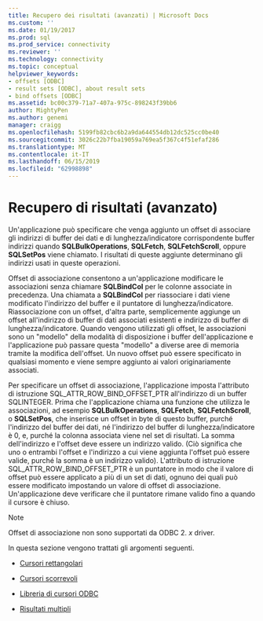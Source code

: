 ```yaml
---
title: Recupero dei risultati (avanzati) | Microsoft Docs
ms.custom: ''
ms.date: 01/19/2017
ms.prod: sql
ms.prod_service: connectivity
ms.reviewer: ''
ms.technology: connectivity
ms.topic: conceptual
helpviewer_keywords:
- offsets [ODBC]
- result sets [ODBC], about result sets
- bind offsets [ODBC]
ms.assetid: bc00c379-71a7-407a-975c-898243f39bb6
author: MightyPen
ms.author: genemi
manager: craigg
ms.openlocfilehash: 5199fb82cbc6b2a9da644554db12dc525cc0be40
ms.sourcegitcommit: 3026c22b7fba19059a769ea5f367c4f51efaf286
ms.translationtype: MT
ms.contentlocale: it-IT
ms.lasthandoff: 06/15/2019
ms.locfileid: "62998898"
---
```

# <a name="retrieving-results-advanced"></a>Recupero di risultati (avanzato)
Un'applicazione può specificare che venga aggiunto un offset di associare gli indirizzi di buffer dei dati e di lunghezza/indicatore corrispondente buffer indirizzi quando **SQLBulkOperations**, **SQLFetch**,  **SQLFetchScroll**, oppure **SQLSetPos** viene chiamato. I risultati di queste aggiunte determinano gli indirizzi usati in queste operazioni.  
  
 Offset di associazione consentono a un'applicazione modificare le associazioni senza chiamare **SQLBindCol** per le colonne associate in precedenza. Una chiamata a **SQLBindCol** per riassociare i dati viene modificato l'indirizzo del buffer e il puntatore di lunghezza/indicatore. Riassociazione con un offset, d'altra parte, semplicemente aggiunge un offset all'indirizzo di buffer di dati associati esistenti e indirizzo di buffer di lunghezza/indicatore. Quando vengono utilizzati gli offset, le associazioni sono un "modello" della modalità di disposizione i buffer dell'applicazione e l'applicazione può passare questa "modello" a diverse aree di memoria tramite la modifica dell'offset. Un nuovo offset può essere specificato in qualsiasi momento e viene sempre aggiunto ai valori originariamente associati.  
  
 Per specificare un offset di associazione, l'applicazione imposta l'attributo di istruzione SQL_ATTR_ROW_BIND_OFFSET_PTR all'indirizzo di un buffer SQLINTEGER. Prima che l'applicazione chiama una funzione che utilizza le associazioni, ad esempio **SQLBulkOperations**, **SQLFetch**, **SQLFetchScroll**, o **SQLSetPos**, che inserisce un offset in byte di questo buffer, purché l'indirizzo del buffer dei dati, né l'indirizzo del buffer di lunghezza/indicatore è 0, e, purché la colonna associata viene nel set di risultati. La somma dell'indirizzo e l'offset deve essere un indirizzo valido. (Ciò significa che uno o entrambi l'offset e l'indirizzo a cui viene aggiunta l'offset può essere valide, purché la somma è un indirizzo valido). L'attributo di istruzione SQL_ATTR_ROW_BIND_OFFSET_PTR è un puntatore in modo che il valore di offset può essere applicato a più di un set di dati, ognuno dei quali può essere modificato impostando un valore di offset di associazione. Un'applicazione deve verificare che il puntatore rimane valido fino a quando il cursore è chiuso.  
  
> [!NOTE]  
>  Offset di associazione non sono supportati da ODBC 2. *x* driver.  
  
 In questa sezione vengono trattati gli argomenti seguenti.  
  
-   [Cursori rettangolari](../../../odbc/reference/develop-app/block-cursors.md)  
  
-   [Cursori scorrevoli](../../../odbc/reference/develop-app/scrollable-cursors.md)  
  
-   [Libreria di cursori ODBC](../../../odbc/reference/develop-app/the-odbc-cursor-library.md)  
  
-   [Risultati multipli](../../../odbc/reference/develop-app/multiple-results.md)
